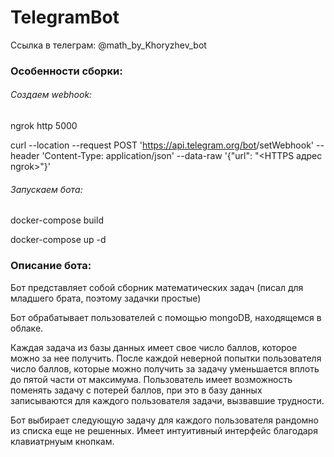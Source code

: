 # TelegramBot
Ссылка в телеграм: @math_by_Khoryzhev_bot
### Особенности сборки:
###### Создаем webhook:
ngrok http 5000

curl --location --request POST 'https://api.telegram.org/bot<BOT TOKEN>/setWebhook' --header 'Content-Type: application/json' --data-raw '{"url": "<HTTPS адрес ngrok>"}'


###### Запускаем бота:
docker-compose build

docker-compose up -d

### Описание бота:

Бот представляет собой сборник математических задач (писал для младшего брата, поэтому задачки простые)

Бот обрабатывает пользователей с помощью mongoDB, находящемся в облаке.

Каждая задача из базы данных имеет свое число баллов, которое можно за нее получить. После каждой неверной попытки пользователя число баллов, которые можно получить за задачу уменьшается вплоть до пятой части от максимума. Пользователь имеет возможность поменять задачу с потерей баллов, при это в базу данных записываются для каждого пользователя задачи, вызвавшие трудности. 

Бот выбирает следующую задачу для каждого пользователя рандомно из списка еще не решенных. Имеет интуитивный интерфейс благодаря клавиатрнуым кнопкам.
